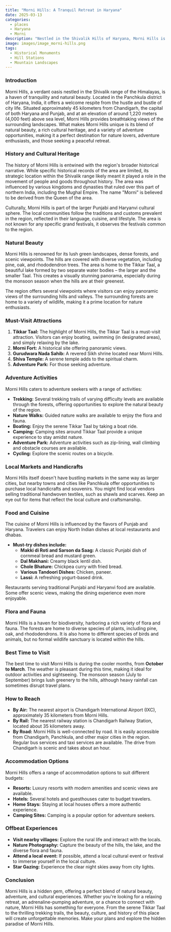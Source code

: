 ```yaml
---
title: "Morni Hills: A Tranquil Retreat in Haryana"
date: 2025-03-13
categories:
  - places
  - Haryana
  - Morni
description: "Nestled in the Shivalik Hills of Haryana, Morni Hills is a charming hill station known for its salubrious climate and scenic beauty. It offers breathtaking views of tea plantations and rolling hills, making it a perfect getaway from the hustle of city life. The town is reminiscent of Ooty due to its lush greenery and colonial-era charm."
image: images/image_morni-hills.png
tags: 
  - Historical Monuments
  - Hill Stations
  - Mountain Landscapes
---
```



### **Introduction**

Morni Hills, a verdant oasis nestled in the Shivalik range of the Himalayas, is a haven of tranquility and natural beauty. Located in the Panchkula district of Haryana, India, it offers a welcome respite from the hustle and bustle of city life. Situated approximately 45 kilometers from Chandigarh, the capital of both Haryana and Punjab, and at an elevation of around 1,220 meters (4,000 feet) above sea level, Morni Hills provides breathtaking views of the surrounding landscapes. What makes Morni Hills unique is its blend of natural beauty, a rich cultural heritage, and a variety of adventure opportunities, making it a perfect destination for nature lovers, adventure enthusiasts, and those seeking a peaceful retreat.

### **History and Cultural Heritage**

The history of Morni Hills is entwined with the region's broader historical narrative. While specific historical records of the area are limited, its strategic location within the Shivalik range likely meant it played a role in the movement of people and goods throughout history. The area was influenced by various kingdoms and dynasties that ruled over this part of northern India, including the Mughal Empire.  The name "Morni" is believed to be derived from the Queen of the area.

Culturally, Morni Hills is part of the larger Punjabi and Haryanvi cultural sphere. The local communities follow the traditions and customs prevalent in the region, reflected in their language, cuisine, and lifestyle. The area is not known for any specific grand festivals, it observes the festivals common to the region.

### **Natural Beauty**

Morni Hills is renowned for its lush green landscapes, dense forests, and scenic viewpoints. The hills are covered with diverse vegetation, including pine, oak, and rhododendron trees. The area is home to the Tikkar Taal, a beautiful lake formed by two separate water bodies – the larger and the smaller Taal. This creates a visually stunning panorama, especially during the monsoon season when the hills are at their greenest. 

The region offers several viewpoints where visitors can enjoy panoramic views of the surrounding hills and valleys. The surrounding forests are home to a variety of wildlife, making it a prime location for nature enthusiasts.

### **Must-Visit Attractions**

1.  **Tikkar Taal:** The highlight of Morni Hills, the Tikkar Taal is a must-visit attraction. Visitors can enjoy boating, swimming (in designated areas), and simply relaxing by the lake.
2.  **Morni Fort:** A historical site offering panoramic views.
3.  **Gurudwara Nada Sahib:** A revered Sikh shrine located near Morni Hills.
4. **Shiva Temple:** A serene temple adds to the spiritual charm.
5.  **Adventure Park:** For those seeking adventure.



### **Adventure Activities**

Morni Hills caters to adventure seekers with a range of activities:

*   **Trekking:** Several trekking trails of varying difficulty levels are available through the forests, offering opportunities to explore the natural beauty of the region.
*   **Nature Walks:** Guided nature walks are available to enjoy the flora and fauna.
*   **Boating:** Enjoy the serene Tikkar Taal by taking a boat ride.
*   **Camping:** Camping sites around Tikkar Taal provide a unique experience to stay amidst nature.
*   **Adventure Park:** Adventure activities such as zip-lining, wall climbing and obstacle courses are available.
*   **Cycling:** Explore the scenic routes on a bicycle.

### **Local Markets and Handicrafts**

Morni Hills itself doesn't have bustling markets in the same way as larger cities, but nearby towns and cities like Panchkula offer opportunities to purchase local handicrafts and souvenirs. You might find local vendors selling traditional handwoven textiles, such as shawls and scarves. Keep an eye out for items that reflect the local culture and craftsmanship.

### **Food and Cuisine**

The cuisine of Morni Hills is influenced by the flavors of Punjab and Haryana. Travelers can enjoy North Indian dishes at local restaurants and dhabas.

*   **Must-try dishes include:**
    *   **Makki di Roti and Sarson da Saag:** A classic Punjabi dish of cornmeal bread and mustard green.
    *   **Dal Makhani:** Creamy black lentil dish.
    *   **Chole Bhature:** Chickpea curry with fried bread.
    *   **Various Tandoori Dishes:** Chicken, paneer.
    *   **Lassi:** A refreshing yogurt-based drink.

Restaurants serving traditional Punjabi and Haryanvi food are available. Some offer scenic views, making the dining experience even more enjoyable.

### **Flora and Fauna**

Morni Hills is a haven for biodiversity, harboring a rich variety of flora and fauna. The forests are home to diverse species of plants, including pine, oak, and rhododendrons. It is also home to different species of birds and animals, but no formal wildlife sanctuary is located within the hills.

### **Best Time to Visit**

The best time to visit Morni Hills is during the cooler months, from **October to March**. The weather is pleasant during this time, making it ideal for outdoor activities and sightseeing. The monsoon season (July to September) brings lush greenery to the hills, although heavy rainfall can sometimes disrupt travel plans.

### **How to Reach**

*   **By Air:** The nearest airport is Chandigarh International Airport (IXC), approximately 35 kilometers from Morni Hills.
*   **By Rail:** The nearest railway station is Chandigarh Railway Station, located about 35 kilometers away.
*   **By Road:** Morni Hills is well-connected by road. It is easily accessible from Chandigarh, Panchkula, and other major cities in the region. Regular bus services and taxi services are available. The drive from Chandigarh is scenic and takes about an hour.

### **Accommodation Options**

Morni Hills offers a range of accommodation options to suit different budgets:

*   **Resorts:** Luxury resorts with modern amenities and scenic views are available.
*   **Hotels:** Several hotels and guesthouses cater to budget travelers.
*   **Home Stays:** Staying at local houses offers a more authentic experience.
*   **Camping Sites:** Camping is a popular option for adventure seekers.



### **Offbeat Experiences**

*   **Visit nearby villages:** Explore the rural life and interact with the locals.
*   **Nature Photography:** Capture the beauty of the hills, the lake, and the diverse flora and fauna.
*   **Attend a local event:** If possible, attend a local cultural event or festival to immerse yourself in the local culture.
*   **Star Gazing:** Experience the clear night skies away from city lights.

### **Conclusion**

Morni Hills is a hidden gem, offering a perfect blend of natural beauty, adventure, and cultural experiences. Whether you're looking for a relaxing retreat, an adrenaline-pumping adventure, or a chance to connect with nature, Morni Hills has something for everyone. From the serene Tikkar Taal to the thrilling trekking trails, the beauty, culture, and history of this place will create unforgettable memories. Make your plans and explore the hidden paradise of Morni Hills.


